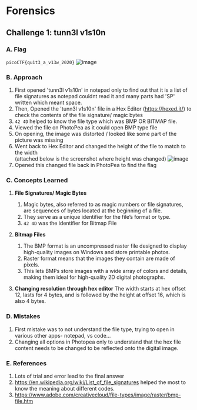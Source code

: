 # Forensics

## Challenge 1: tunn3l v1s10n

### A. Flag
`picoCTF{qu1t3_a_v13w_2020}`
![image](https://github.com/user-attachments/assets/ae855ed8-8565-4cf4-8a37-5383aa14f475)

### B. Approach
1. First opened 'tunn3l v1s10n' in notepad only to find out that it is a list of file signatures as notepad couldnt read it and many parts had 'SP' written which meant space.
2. Then, Opened the 'tunn3l v1s10n' file in a Hex Editor (https://hexed.it/) to check the contents of the file signature/ magic bytes
3. `42 4D` helped to know the file type which was BMP OR BITMAP file.
4. Viewed the file on PhotoPea as it could open BMP type file
5. On opening, the image was distorted / looked like some part of the picture was missing
6. Went back to Hex Editor and changed the height of the file to match to the width\
   (attached below is the screenshot where height was changed)
   ![image](https://github.com/user-attachments/assets/56bfa813-c945-4d64-8080-c6ca769d13ab)
7. Opened this changed file back in PhotoPea to find the flag

### C. Concepts Learned
1. **File Signatures/ Magic Bytes**
   1. Magic bytes, also referred to as magic numbers or file signatures, are sequences of bytes located at the beginning of a file.
   2. They serve as a unique identifier for the file’s format or type.
   3. `42 4D` was the identifier for Bitmap File
  
2. **Bitmap Files**
   1. The BMP format is an uncompressed raster file designed to display high-quality images on Windows and store printable photos.
   2. Raster format means that the images they contain are made of pixels.
   3. This lets BMPs store images with a wide array of colors and details, making them ideal for high-quality 2D digital photographs. 

3. **Changing resolution through hex editor**
   The width starts at hex offset 12, lasts for 4 bytes, and is followed by the height at offset 16, which is also 4 bytes.

### D. Mistakes
1. First mistake was to not understand the file type, trying to open in various other apps- notepad, vs code...
2. Changing all options in Photopea only to understand that the hex file content needs to be changed to be reflected onto the digital image.

### E. References
1. Lots of trial and error lead to the final answer
2. https://en.wikipedia.org/wiki/List_of_file_signatures helped the most to know the meaning about different codes.
3. https://www.adobe.com/creativecloud/file-types/image/raster/bmp-file.htm
